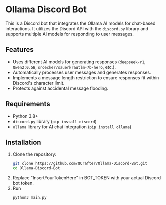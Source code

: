 # Ollama Discord Bot

This is a Discord bot that integrates the Ollama AI models for chat-based interactions. It utilizes the Discord API with the `discord.py` library and supports multiple AI models for responding to user messages.

## Features

- Uses different AI models for generating responses (`deepseek-r1`, `Qwen2:0.5B`, `sroecker/sauerkrautlm-7b-hero`, etc.).
- Automatically processes user messages and generates responses.
- Implements a message length restriction to ensure responses fit within Discord's character limit.
- Protects against accidental message flooding.

## Requirements

- Python 3.8+
- `discord.py` library (`pip install discord`)
- `ollama` library for AI chat integration (`pip install ollama`)

## Installation

1. Clone the repository:
   ```sh
   git clone https://github.com/QCrafter/Ollama-Discord-Bot.git
   cd Ollama-Discord-Bot
    ```
2. Replace "InsertYourTokenHere" in BOT_TOKEN with your actual Discord bot token.
3. Run
   ```sh
   python3 main.py
    ```
